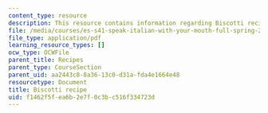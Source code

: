 ```yaml
---
content_type: resource
description: This resource contains information regarding Biscotti recipe.
file: /media/courses/es-s41-speak-italian-with-your-mouth-full-spring-2012/f1462f5fea6b2e7f0c3bc516f334723d_MITES_S41S12_recipe_11.pdf
file_type: application/pdf
learning_resource_types: []
ocw_type: OCWFile
parent_title: Recipes
parent_type: CourseSection
parent_uid: aa2443c8-8a36-13c0-d31a-fda4e1664e48
resourcetype: Document
title: Biscotti recipe
uid: f1462f5f-ea6b-2e7f-0c3b-c516f334723d
---
```

